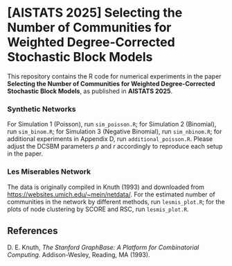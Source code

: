 # [AISTATS 2025] Selecting the Number of Communities for Weighted Degree-Corrected Stochastic Block Models

This repository contains the R code for numerical experiments in the paper **Selecting the Number of Communities for Weighted Degree-Corrected Stochastic Block Models**, as published in **AISTATS 2025**.

### Synthetic Networks

For Simulation 1 (Poisson), run `sim_poisson.R`; for Simulation 2 (Binomial), run `sim_binom.R`; for Simulation 3 (Negative Binomial), run `sim_nbinom.R`; for additional experiments in Appendix D, run `additional_poisson.R`. Please adjust the DCSBM parameters $\rho$ and $r$ accordingly to reproduce each setup in the paper.

### Les Miserables Network

The data is originally compiled in Knuth (1993) and downloaded from https://websites.umich.edu/~mejn/netdata/. For the estimated number of communities in the network by different methods, run `lesmis_plot.R`; for the plots of node clustering by SCORE and RSC, run `lesmis_plot.R`.

## References
D. E. Knuth, *The Stanford GraphBase: A Platform for Combinatorial Computing*. Addison-Wesley, Reading, MA (1993).